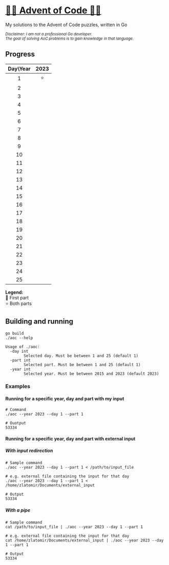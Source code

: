 # [🎄🎁 Advent of Code 🎁🎄](https://adventofcode.com/)

My solutions to the Advent of Code puzzles, written in Go

<sub><em>Disclaimer: I am not a professional Go developer.  
The goal of solving AoC problems is to gain knowledge in that language.</em></sub>

## Progress

| Day\Year | 2023 |
| :------: | :--: |
|     1    |  ⭐  |
|     2    |      |
|     3    |      |
|     4    |      |
|     5    |      |
|     6    |      |
|     7    |      |
|     8    |      |
|     9    |      |
|    10    |      |
|    11    |      |
|    12    |      |
|    13    |      |
|    14    |      |
|    15    |      |
|    16    |      |
|    17    |      |
|    18    |      |
|    19    |      |
|    20    |      |
|    21    |      |
|    22    |      |
|    23    |      |
|    24    |      |
|    25    |      |

<strong>Legend:</strong>  
🚧 First part  
⭐ Both parts

## Building and running

```
go build
./aoc --help
```

```
Usage of ./aoc:
  -day int
        Selected day. Must be between 1 and 25 (default 1)
  -part int
        Selected part. Must be between 1 and 25 (default 1)
  -year int
        Selected year. Must be between 2015 and 2023 (default 2023)
```

### Examples

#### Running for a specific year, day and part with my input

```
# Command
./aoc --year 2023 --day 1 --part 1
```

```
# Ouotput
53334
```

#### Running for a specific year, day and part with external input

##### With input redirection

```
# Sample command
./aoc --year 2023 --day 1 --part 1 < /path/to/input_file

# e.g. external file containing the input for that day
./aoc --year 2023 --day 1 --part 1 < /home/zlatomir/Documents/external_input

# Output
53334
```

##### With a pipe

```
# Sample command
cat /path/to/input_file | ./aoc --year 2023 --day 1 --part 1

# e.g. external file containing the input for that day
cat /home/zlatomir/Documents/external_input | ./aoc --year 2023 --day 1 --part 1

# Output
53334
```

